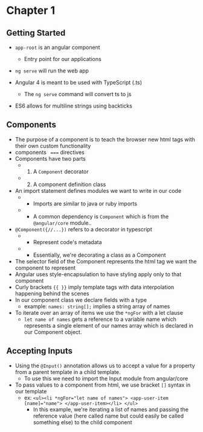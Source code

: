 # Chapter 1

## Getting Started 

* `app-root` is  an angular component 

  * Entry point for our applications

* `ng serve` will run the web app

* Angular 4 is meant to be used with TypeScript (.ts)
   * The `ng serve` command will convert ts to js
* ES6 allows for multiline strings using backticks 

## Components
* The purpose of a component is to teach the browser new html tags with their own custom functionality
* components ` ===` directives
* Components have two parts
  * 1. A `Component` decorator
  * 2. A component definition class
* An import statement defines modules we want to write in our code
  * * Imports are similar to java or ruby imports
  * * A common dependency is `Component` which is from the `@angular/core` module..
* `@Component({//...})` refers to a decorator in typescript
  * * Represent code's metadata
  * * Essentially, we're decorating a class as a Component
* The selector field of the Component represents the html tag we want the component to represent
* Angular uses style-encapsulation to have styling apply only to that component
* Curly brackets `{{ }}` imply template tags with data interpolation happening behind the scenes
* In our component class we declare fields with a type
  * example: `names: string[];` implies a string array of names
* To iterate over an array of items we use the `*ngFor` with a let clause
 	* `let name of names` gets a reference to a variable name which represents a single element of our names array which is declared in our Component object.

## Accepting Inputs
* Using the `@Input()` annotation allows us to accept a value for a property from a parent template in a child template.
	* To use this we need to import the Input module from angular/core
* To pass values to a component from html, we use bracket `[]` syntax in our template
	* ex: `<ul><li *ngFor="let name of names"> <app-user-item [name]="name"> </app-user-item></li> </ul>`
		* In this example, we're iterating a list of names and passing the reference value (here called name but could easily be called something else) to the child component
